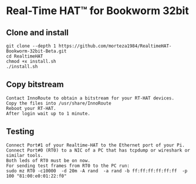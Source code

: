 Real-Time HAT™ for Bookworm 32bit
===


## Clone and install

```
git clone --depth 1 https://github.com/morteza1984/RealtimeHAT-Bookworm-32bit-Beta.git
cd RealtimeHAT
chmod +x install.sh
./install.sh
```
## Copy bitstream

```
Contact InnoRoute to obtain a bitstream for your RT-HAT devices.
Copy the files into /usr/share/InnoRoute 
Reboot your RT-HAT.
After login wait up to 1 minute.
```

## Testing

```
Connect Port#1 of your Realtime-HAT to the Ethernet port of your Pi.
Connect Port#0 (RT0) to a NIC of a PC that has tcpdump or wireshark or similar tools.
Both leds of RT0 must be on now.
For sending test frames from RT0 to the PC run:
sudo mz RT0 -c10000  -d 20m -A rand  -a rand -b ff:ff:ff:ff:ff:ff  -p 100 "81:00:e0:01:22:f0"



```

